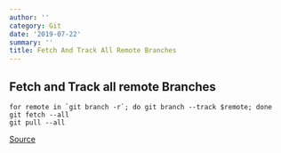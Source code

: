 ```yaml
---
author: ''
category: Git
date: '2019-07-22'
summary: ''
title: Fetch And Track All Remote Branches
---
```

## Fetch and Track all remote Branches

```
for remote in `git branch -r`; do git branch --track $remote; done
git fetch --all
git pull --all
```

[Source](http://stackoverflow.com/questions/10312521/how-to-fetch-all-git-branches)
